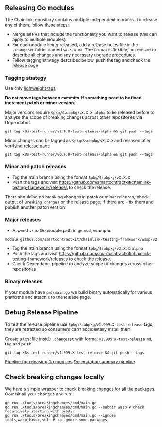 ## Releasing Go modules

The Chainlink repository contains multiple independent modules. To release any of them, follow these steps:

- Merge all PRs that include the functionality you want to release (this can apply to multiple modules).
- For each module being released, add a release notes file in the `.changeset` folder named `vX.X.X.md`. The format is flexible, but ensure to describe all changes and any necessary upgrade procedures.
- Follow tagging strategy described below, push the tag and check the [release page](https://github.com/smartcontractkit/chainlink-testing-framework/releases)

### Tagging strategy

Use only [lightweight tags](https://git-scm.com/book/en/v2/Git-Basics-Tagging)

**Do not move tags between commits. If something need to be fixed increment patch or minor version.**

Major versions require `$pkg/$subpkg/vX.X.X-alpha` to be released before to analyze the scope of breaking changes across other repositories via Dependabot.
```
git tag k8s-test-runner/v2.0.0-test-release-alpha && git push --tags
```

Minor changes can be tagged as `$pkg/$subpkg/vX.X.X` and released after verifying [release page](https://github.com/smartcontractkit/chainlink-testing-framework/releases)
```
git tag k8s-test-runner/v0.6.0-test-release-alpha && git push --tags
```

### Minor and patch releases
- Tag the main branch using the format `$pkg/$subpkg/vX.X.X`
- Push the tags and visit https://github.com/smartcontractkit/chainlink-testing-framework/releases to check the release.

There should be no breaking changes in patch or minor releases, check output of `Breaking changes` on the release page, if there are - fix them and publish another patch version.

### Major releases
- Append `vX` to Go module path in `go.mod`, example:
```
module github.com/smartcontractkit/chainlink-testing-framework/wasp/v2
```
- Tag the main branch using the format `$pkg/$subpkg/v2.X.X-alpha`
- Push the tags and visit https://github.com/smartcontractkit/chainlink-testing-framework/releases to check the release.
- Check Dependabot pipeline to analyze scope of changes across other repositories

### Binary releases
If your module have `cmd/main.go` we build binary automatically for various platforms and attach it to the release page.

## Debug Release Pipeline
To test the release pipeline use `$pkg/$subpkg/v1.999.X-test-release` tags, they are retracted so consumers can't accidentally install them

Create a test file inside `.changeset` with format `v1.999.X-test-release.md`, tag and push:
```
git tag k8s-test-runner/v1.999.X-test-release && git push --tags
```


[Pipeline for releasing Go modules](.github/workflows/release-go-module.yml)
[Dependabot summary pipeline](.github/workflows/dependabot-consumers-summary.yaml)

## Check breaking changes locally
We have a simple wrapper to check breaking changes for all the packages. Commit all your changes and run:
```
go run ./tools/breakingchanges/cmd/main.go
go run ./tools/breakingchanges/cmd/main.go --subdir wasp # check recursively starting with subdir
go run ./tools/breakingchanges/cmd/main.go --ignore tools,wasp,havoc,seth # to ignore some packages
```